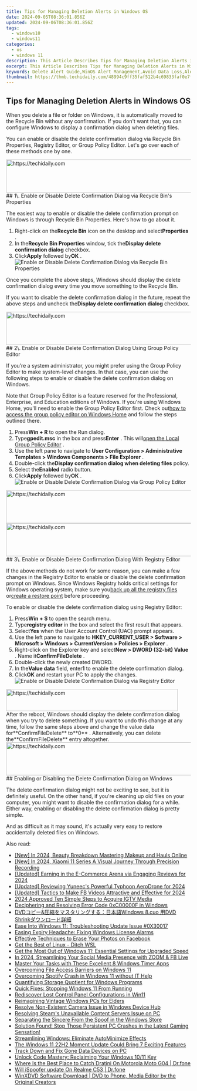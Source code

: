 ```yaml
---
title: Tips for Managing Deletion Alerts in Windows OS
date: 2024-09-05T08:36:01.856Z
updated: 2024-09-06T08:36:01.856Z
tags:
  - windows10
  - windows11
categories:
  - os
  - windows 11
description: This Article Describes Tips for Managing Deletion Alerts in Windows OS
excerpt: This Article Describes Tips for Managing Deletion Alerts in Windows OS
keywords: Delete Alert Guide,WinOS Alert Management,Avoid Data Loss,Alert Disposal Tactics,Safe File Erasure,Deletion Warning Hacks,OS Cleanup Strategies
thumbnail: https://thmb.techidaily.com/48994c9ff35faf512b4c69833faf0e7ff28b80b0df78e2f2b0d58f413fb2991f.jpg
---
```


## Tips for Managing Deletion Alerts in Windows OS

 When you delete a file or folder on Windows, it is automatically moved to the Recycle Bin without any confirmation. If you don't want that, you can configure Windows to display a confirmation dialog when deleting files.

 You can enable or disable the delete confirmation dialog via Recycle Bin Properties, Registry Editor, or Group Policy Editor. Let's go over each of these methods one by one.

<!-- affiliate ads begin -->
<a href="https://appsumo.8odi.net/c/5597632/2118323/7443" target="_top" id="2118323">
  <img src="//a.impactradius-go.com/display-ad/7443-2118323" border="0" alt="https://techidaily.com" width="728" height="90"/>
</a>
<img height="0" width="0" src="https://appsumo.8odi.net/i/5597632/2118323/7443" style="position:absolute;visibility:hidden;" border="0" />
<!-- affiliate ads end -->
## 1\. Enable or Disable Delete Confirmation Dialog via Recycle Bin's Properties

 The easiest way to enable or disable the delete confirmation prompt on Windows is through Recycle Bin Properties. Here's how to go about it.

1. Right-click on the**Recycle Bin** icon on the desktop and select**Properties** .
2. In the**Recycle Bin Properties** window, tick the**Display delete confirmation dialog** checkbox.
3. Click**Apply** followed by**OK** .  
![Enable or Disable Delete Confirmation Dialog via Recycle Bin Properties](https://static1.makeuseofimages.com/wordpress/wp-content/uploads/2022/11/Enable-or-Disable-Delete-Confirmation-Dialog-via-Recycle-Bin-Properties.jpg)

 Once you complete the above steps, Windows should display the delete confirmation dialog every time you move something to the Recycle Bin.

 If you want to disable the delete confirmation dialog in the future, repeat the above steps and uncheck the**Display delete confirmation dialog** checkbox.

<!-- affiliate ads begin -->
<a href="https://ephamedtechinc.pxf.io/c/5597632/2136622/26400" target="_top" id="2136622">
  <img src="//a.impactradius-go.com/display-ad/26400-2136622" border="0" alt="https://techidaily.com" width="728" height="90"/>
</a>
<img height="0" width="0" src="https://ephamedtechinc.pxf.io/i/5597632/2136622/26400" style="position:absolute;visibility:hidden;" border="0" />
<!-- affiliate ads end -->
## 2\. Enable or Disable Delete Confirmation Dialog Using Group Policy Editor

 If you’re a system administrator, you might prefer using the Group Policy Editor to make system-level changes. In that case, you can use the following steps to enable or disable the delete confirmation dialog on Windows.

 Note that Group Policy Editor is a feature reserved for the Professional, Enterprise, and Education editions of Windows. If you're using Windows Home, you'll need to enable the Group Policy Editor first. Check out[how to access the group policy editor on Windows Home](https://www.makeuseof.com/tag/access-group-policy-editor-even-windows-home-settings-try/) and follow the steps outlined there.

1. Press**Win + R** to open the Run dialog.
2. Type**gpedit.msc** in the box and press**Enter** . This will[open the Local Group Policy Editor](https://www.makeuseof.com/tag/open-local-group-policy-editor-windows/) .
3. Use the left pane to navigate to **User Configuration > Administrative Templates > Windows Components > File Explorer** .
4. Double-click the**Display confirmation dialog when deleting files** policy.
5. Select the**Enabled** radio button.
6. Click**Apply** followed by**OK** .  
![Enable or Disable Delete Confirmation Dialog via Group Policy Editor](https://static1.makeuseofimages.com/wordpress/wp-content/uploads/2022/11/Enable-or-Disable-Delete-Confirmation-Dialog-via-Group-Policy-Editor.jpg)

<!-- affiliate ads begin -->
<a href="https://aidotcom.pxf.io/c/5597632/2134499/19576" target="_top" id="2134499">
  <img src="//a.impactradius-go.com/display-ad/19576-2134499" border="0" alt="https://techidaily.com" width="600" height="90"/>
</a>
<img height="0" width="0" src="https://aidotcom.pxf.io/i/5597632/2134499/19576" style="position:absolute;visibility:hidden;" border="0" />
<!-- affiliate ads end -->
<!-- affiliate ads begin -->
<a href="https://ephamedtechinc.pxf.io/c/5597632/2136614/26400" target="_top" id="2136614">
  <img src="//a.impactradius-go.com/display-ad/26400-2136614" border="0" alt="https://techidaily.com" width="728" height="90"/>
</a>
<img height="0" width="0" src="https://ephamedtechinc.pxf.io/i/5597632/2136614/26400" style="position:absolute;visibility:hidden;" border="0" />
<!-- affiliate ads end -->
## 3\. Enable or Disable Delete Confirmation Dialog With Registry Editor

 If the above methods do not work for some reason, you can make a few changes in the Registry Editor to enable or disable the delete confirmation prompt on Windows. Since Windows Registry holds critical settings for Windows operating system, make sure you[back up all the registry files](https://www.makeuseof.com/tag/backup-restore-windows-registry/) or[create a restore point](https://www.makeuseof.com/windows-11-create-restore-point/) before proceeding.

 To enable or disable the delete confirmation dialog using Registry Editor:

1. Press**Win + S** to open the search menu.
2. Type**registry editor** in the box and select the first result that appears.
3. Select**Yes** when the User Account Control (UAC) prompt appears.
4. Use the left pane to navigate to **HKEY\_CURRENT\_USER > Software > Microsoft > Windows > CurrentVersion > Policies > Explorer** .
5. Right-click on the Explorer key and select**New > DWORD (32-bit) Value** . Name it**ConfirmFileDelete** .
6. Double-click the newly created DWORD.
7. In the**Value data** field, enter**1** to enable the delete confirmation dialog.
8. Click**OK** and restart your PC to apply the changes.  
![Enable or Disable Delete Confirmation Dialog via Registry Editor](https://static1.makeuseofimages.com/wordpress/wp-content/uploads/2022/11/Enable-or-Disable-Delete-Confirmation-Dialog-via-Registry-Editor.jpg)

<!-- affiliate ads begin -->
<a href="https://aligracehair.sjv.io/c/5597632/2115936/19272" target="_top" id="2115936">
  <img src="//a.impactradius-go.com/display-ad/19272-2115936" border="0" alt="https://techidaily.com" width="468" height="60"/>
</a>
<img height="0" width="0" src="https://aligracehair.sjv.io/i/5597632/2115936/19272" style="position:absolute;visibility:hidden;" border="0" />
<!-- affiliate ads end -->
 After the reboot, Windows should display the delete confirmation dialog when you try to delete something. If you want to undo this change at any time, follow the same steps above and change the value data for**ConfirmFileDelete** to**0** . Alternatively, you can delete the**ConfirmFileDelete** entry altogether.

<!-- affiliate ads begin -->
<a href="https://appsumo.8odi.net/c/5597632/2123737/7443" target="_top" id="2123737">
  <img src="//a.impactradius-go.com/display-ad/7443-2123737" border="0" alt="https://techidaily.com" width="728" height="90"/>
</a>
<img height="0" width="0" src="https://appsumo.8odi.net/i/5597632/2123737/7443" style="position:absolute;visibility:hidden;" border="0" />
<!-- affiliate ads end -->
## Enabling or Disabling the Delete Confirmation Dialog on Windows

 The delete confirmation dialog might not be exciting to see, but it is definitely useful. On the other hand, if you're cleaning up old files on your computer, you might want to disable the confirmation dialog for a while. Either way, enabling or disabling the delete confirmation dialog is pretty simple.

 And as difficult as it may sound, it's actually very easy to restore accidentally deleted files on Windows.


<ins class="adsbygoogle"
     style="display:block"
     data-ad-format="autorelaxed"
     data-ad-client="ca-pub-7571918770474297"
     data-ad-slot="1223367746"></ins>



<ins class="adsbygoogle"
     style="display:block"
     data-ad-client="ca-pub-7571918770474297"
     data-ad-slot="8358498916"
     data-ad-format="auto"
     data-full-width-responsive="true"></ins>

<span class="atpl-alsoreadstyle">Also read:</span>
<div><ul>
<li><a href="https://youtube-tips.techidaily.com/n-2024-beauty-breakdown-mastering-makeup-and-hauls-online/"><u>[New] In 2024, Beauty Breakdown  Mastering Makeup and Hauls Online</u></a></li>
<li><a href="https://screen-sharing-recording.techidaily.com/new-in-2024-xiaomi-11-series-a-visual-journey-through-precision-recording/"><u>[New] In 2024, Xiaomi 11 Series  A Visual Journey Through Precision Recording</u></a></li>
<li><a href="https://facebook-video-footage.techidaily.com/updated-earning-in-the-e-commerce-arena-via-engaging-reviews-for-2024/"><u>[Updated] Earning in the E-Commerce Arena via Engaging Reviews for 2024</u></a></li>
<li><a href="https://fox-glue.techidaily.com/updated-reviewing-yuneecs-powerful-typhoon-aerodrone-for-2024/"><u>[Updated] Reviewing Yuneec's Powerful Typhoon AeroDrone for 2024</u></a></li>
<li><a href="https://facebook-video-content.techidaily.com/updated-tactics-to-make-fb-videos-attractive-and-effective-for-2024/"><u>[Updated] Tactics to Make FB Videos Attractive and Effective for 2024</u></a></li>
<li><a href="https://instagram-video-files.techidaily.com/2024-approved-ten-simple-steps-to-acquire-igtv-media/"><u>2024 Approved  Ten Simple Steps to Acquire IGTV Media</u></a></li>
<li><a href="https://win11.techidaily.com/deciphering-and-resolving-error-code-0xc00000f-in-windows/"><u>Deciphering and Resolving Error Code 0xC00000F in Windows</u></a></li>
<li><a href="https://some-knowledge.techidaily.com/dvdandwindows-8cuo-dvd-shrink/"><u>DVDコピー&圧縮をマスタリングする：日本語Windows 8.cuo 用DVD Shrinkダウンロード詳細</u></a></li>
<li><a href="https://win11.techidaily.com/ease-into-windows-11-troubleshooting-update-issue-0x30017/"><u>Ease Into Windows 11: Troubleshooting Update Issue #0X30017</u></a></li>
<li><a href="https://win11.techidaily.com/easing-expiry-headache-fixing-windows-license-alarms/"><u>Easing Expiry Headache: Fixing Windows License Alarms</u></a></li>
<li><a href="https://technical-tips.techidaily.com/effective-techniques-to-erase-your-photos-on-facebook/"><u>Effective Techniques to Erase Your Photos on Facebook</u></a></li>
<li><a href="https://win11.techidaily.com/get-the-best-of-linux-ditch-wsl/"><u>Get the Best of Linux - Ditch WSL</u></a></li>
<li><a href="https://win11.techidaily.com/get-the-most-out-of-windows-11-essential-settings-for-upgraded-speed/"><u>Get the Most Out of Windows 11: Essential Settings for Upgraded Speed</u></a></li>
<li><a href="https://some-tips.techidaily.com/in-2024-streamlining-your-social-media-presence-with-zoom-and-fb-live/"><u>In 2024, Streamlining Your Social Media Presence with ZOOM & FB Live</u></a></li>
<li><a href="https://win11.techidaily.com/master-your-tasks-with-these-excellent-8-windows-timer-apps/"><u>Master Your Tasks with These Excellent 8 Windows Timer Apps</u></a></li>
<li><a href="https://win11.techidaily.com/overcoming-file-access-barriers-on-windows-11/"><u>Overcoming File Access Barriers on Windows 11</u></a></li>
<li><a href="https://win11.techidaily.com/overcoming-spotify-crash-in-windows-11-without-it-help/"><u>Overcoming Spotify Crash in Windows 11 without IT Help</u></a></li>
<li><a href="https://win11.techidaily.com/quantifying-storage-quotient-for-windows-programs/"><u>Quantifying Storage Quotient for Windows Programs</u></a></li>
<li><a href="https://win11.techidaily.com/quick-fixes-stopping-windows-11-from-running/"><u>Quick Fixes: Stopping Windows 11 From Running</u></a></li>
<li><a href="https://win11.techidaily.com/rediscover-lost-control-panel-configurations-in-win11/"><u>Rediscover Lost Control Panel Configurations in Win11</u></a></li>
<li><a href="https://win11.techidaily.com/reimagining-vintage-windows-pcs-for-elders/"><u>Reimagining Vintage Windows PCs for Elders</u></a></li>
<li><a href="https://win11.techidaily.com/resolve-non-existent-camera-issue-in-windows-device-hub/"><u>Resolve Non-Existent Camera Issue in Windows Device Hub</u></a></li>
<li><a href="https://win11.techidaily.com/resolving-steams-unavailable-content-servers-issue-on-pc/"><u>Resolving Steam's Unavailable Content Servers Issue on PC</u></a></li>
<li><a href="https://win11.techidaily.com/separating-the-sincere-from-the-spoof-in-the-windows-store/"><u>Separating the Sincere From the Spoof in the Windows Store</u></a></li>
<li><a href="https://win-able.techidaily.com/1722998234616-solution-found-stop-those-persistent-pc-crashes-in-the-latest-gaming-sensation/"><u>Solution Found! Stop Those Persistent PC Crashes in the Latest Gaming Sensation!</u></a></li>
<li><a href="https://win11.techidaily.com/streamlining-windows-eliminate-autominimize-effects/"><u>Streamlining Windows: Eliminate AutoMinimize Effects</u></a></li>
<li><a href="https://win11.techidaily.com/the-windows-11-22h2-moment-update-could-bring-7-exciting-features/"><u>The Windows 11 22H2 Moment Update Could Bring 7 Exciting Features</u></a></li>
<li><a href="https://win11.techidaily.com/track-down-and-fix-gone-data-devices-on-pc/"><u>Track Down and Fix Gone Data Devices on PC</u></a></li>
<li><a href="https://win11.techidaily.com/unlock-code-mastery-reclaiming-your-windows-1011-key/"><u>Unlock Code Mastery: Reclaiming Your Windows 10/11 Key</u></a></li>
<li><a href="https://android-pokemon-go.techidaily.com/where-is-the-best-place-to-catch-dratini-on-motorola-moto-g04-drfone-by-drfone-virtual-android/"><u>Where Is the Best Place to Catch Dratini On Motorola Moto G04 | Dr.fone</u></a></li>
<li><a href="https://fake-location.techidaily.com/will-ispoofer-update-on-realme-c53-drfone-by-drfone-virtual-android/"><u>Will iSpoofer update On Realme C53 | Dr.fone</u></a></li>
<li><a href="https://vp-tips.techidaily.com/winxdvd-software-download-dvd-to-phone-media-editor-by-the-original-creators/"><u>WinXDVD Software Download | DVD to Phone, Media Editor by the Original Creators</u></a></li>
</ul></div>
